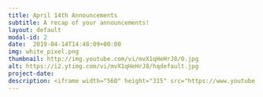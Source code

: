 ```yaml
---
title: April 14th Announcements
subtitle: A recap of your announcements!
layout: default
modal-id: 2 
date:  2019-04-14T14:48:09+00:00
img: white_pixel.png
thumbnail: http://img.youtube.com/vi/mvX1qHeHrJ8/0.jpg
alt: https://i2.ytimg.com/vi/mvX1qHeHrJ8/hqdefault.jpg
project-date: 
description: <iframe width="560" height="315" src="https://www.youtube.com/embed/mvX1qHeHrJ8" frameborder="0" allowfullscreen></iframe> 
---
```

